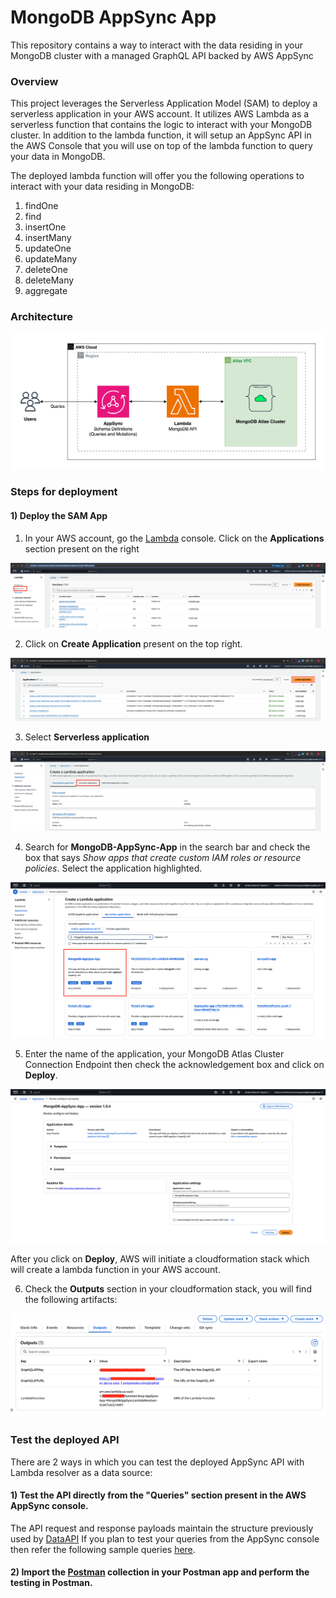 # MongoDB AppSync App

This repository contains a way to interact with the data residing in your MongoDB cluster with a managed GraphQL API backed by AWS AppSync

### Overview

This project leverages the Serverless Application Model (SAM) to deploy a serverless application in your AWS account. It utilizes AWS Lambda as a serverless function that contains the logic to interact with your MongoDB cluster. In addition to the lambda function, it will setup an AppSync API in the AWS Console that you will use on top of the lambda function to query your data in MongoDB.

The deployed lambda function will offer you the following operations to interact with your data residing in MongoDB:
1. findOne
2. find
3. insertOne
4. insertMany
5. updateOne
6. updateMany
7. deleteOne
8. deleteMany
9. aggregate

### Architecture

![alt text](/images/AppSync%20x%20DataAPI.png)

### Steps for deployment 

#### 1) Deploy the SAM App

1) In your AWS account, go the [Lambda](https://us-east-1.console.aws.amazon.com/lambda/home?region=us-east-1#/functions) console. Click on the **Applications** section present on the right

![alt text](<images/Lambda_Applications.png>)

2) Click on **Create Application** present on the top right.

![alt text](<images/Create_Application.png>)

3) Select **Serverless application**

![alt text](<images/Serverless_Applications.png>)

4) Search for **MongoDB-AppSync-App** in the search bar and check the box that says *Show apps that create custom IAM roles or resource policies*. Select the application highlighted.

![alt text](<images/AppSync_App.png>)

5) Enter the name of the application, your MongoDB Atlas Cluster Connection Endpoint then check the acknowledgement box and click on **Deploy**.

![alt text](<images/App_Deployment_1.png>)

After you click on **Deploy**, AWS will initiate a cloudformation stack which will create a lambda function in your AWS account.

6) Check the **Outputs** section in your cloudformation stack, you will find the following artifacts:

![alt text](/images/CF_Outputs.png)

### Test the deployed API

There are 2 ways in which you can test the deployed AppSync API with Lambda resolver as a data source:
#### 1) Test the API directly from the "Queries" section present in the AWS AppSync console.

The API request and response payloads maintain the structure previously used by [DataAPI](https://www.mongodb.com/docs/atlas/app-services/data-api/openapi)
If you plan to test your queries from the AppSync console then refer the following sample queries [here](/QUERIES.md).

#### 2) Import the [Postman](/postman.json) collection in your Postman app and perform the testing in Postman.